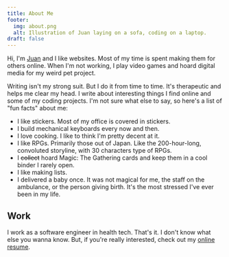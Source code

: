 ```yaml
---
title: About Me
footer:
  img: about.png
  alt: Illustration of Juan laying on a sofa, coding on a laptop.
draft: false
---
```


Hi, I'm [Juan](https://www.juanvillela.dev/) and I like websites. Most of my time is spent making them for others online. When I'm not working, I play video games and hoard digital media for my weird pet project.

Writing isn't my strong suit. But I do it from time to time. It's therapeutic and helps me clear my head. I write about interesting things I find online and some of my coding projects. I'm not sure what else to say, so here's a list of "fun facts" about me:

- I like stickers. Most of my office is covered in stickers.
- I build mechanical keyboards every now and then.
- I love cooking. I like to think I'm pretty decent at it.
- I like RPGs. Primarily those out of Japan. Like the 200-hour-long, convoluted storyline, with 30 characters type of RPGs.
- I ~~collect~~ hoard Magic: The Gathering cards and keep them in a cool binder I rarely open.
- I like making lists.
- I delivered a baby once. It was not magical for me, the staff on the ambulance, or the person giving birth. It's the most stressed I've ever been in my life.

## Work
I work as a software engineer in health tech. That's it. I don't know what else you wanna know. But, if you're really interested, check out my [online resume](https://resume.juanvillela.dev).
